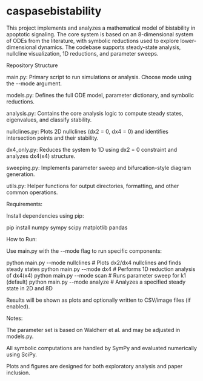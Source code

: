 # caspasebistability

This project implements and analyzes a mathematical model of bistability in apoptotic signaling. The core system is based on an 8-dimensional system of ODEs from the literature, with symbolic reductions used to explore lower-dimensional dynamics. The codebase supports steady-state analysis, nullcline visualization, 1D reductions, and parameter sweeps.

Repository Structure

  main.py: Primary script to run simulations or analysis. Choose mode using the --mode argument.

  models.py: Defines the full ODE model, parameter dictionary, and symbolic reductions.

  analysis.py: Contains the core analysis logic to compute steady states, eigenvalues, and classify stability.

  nullclines.py: Plots 2D nullclines (dx2 = 0, dx4 = 0) and identifies intersection points and their stability.

  dx4_only.py: Reduces the system to 1D using dx2 = 0 constraint and analyzes dx4(x4) structure.

  sweeping.py: Implements parameter sweep and bifurcation-style diagram generation.

  utils.py: Helper functions for output directories, formatting, and other common operations.


Requirements:

Install dependencies using pip:

pip install numpy sympy scipy matplotlib pandas


How to Run:

Use main.py with the --mode flag to run specific components:

python main.py --mode nullclines   # Plots dx2/dx4 nullclines and finds steady states
python main.py --mode dx4          # Performs 1D reduction analysis of dx4(x4)
python main.py --mode scan         # Runs parameter sweep for k1 (default)
python main.py --mode analyze      # Analyzes a specified steady state in 2D and 8D

Results will be shown as plots and optionally written to CSV/image files (if enabled).


Notes:

The parameter set is based on Waldherr et al. and may be adjusted in models.py.

All symbolic computations are handled by SymPy and evaluated numerically using SciPy.

Plots and figures are designed for both exploratory analysis and paper inclusion.
